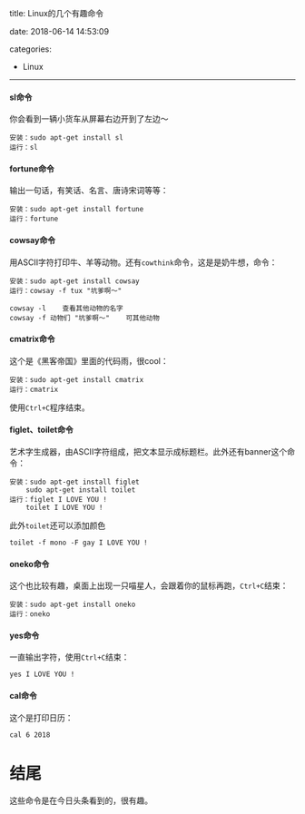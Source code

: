 title: Linux的几个有趣命令

date: 2018-06-14 14:53:09

categories:

- Linux



---
#### sl命令

你会看到一辆小货车从屏幕右边开到了左边～  
```shell
安装：sudo apt-get install sl
运行：sl
```



#### fortune命令

输出一句话，有笑话、名言、唐诗宋词等等：
```shell
安装：sudo apt-get install fortune
运行：fortune
```



#### cowsay命令

用ASCII字符打印牛、羊等动物。还有`cowthink`命令，这是是奶牛想，命令：

```shell
安装：sudo apt-get install cowsay
运行：cowsay -f tux "坑爹啊～"

cowsay -l    查看其他动物的名字
cowsay -f 动物们 "坑爹啊～"    可其他动物
```

#### cmatrix命令

这个是《黑客帝国》里面的代码雨，很cool：
```shell
安装：sudo apt-get install cmatrix
运行：cmatrix
```

使用`Ctrl+C`程序结束。  

#### figlet、toilet命令

艺术字生成器，由ASCII字符组成，把文本显示成标题栏。此外还有banner这个命令：

```shell
安装：sudo apt-get install figlet
    sudo apt-get install toilet
运行：figlet I LOVE YOU !
    toilet I LOVE YOU !
```

此外`toilet`还可以添加颜色
```shell
toilet -f mono -F gay I LOVE YOU !
```



#### oneko命令

这个也比较有趣，桌面上出现一只喵星人，会跟着你的鼠标再跑，`Ctrl+C`结束：
```shell
安装：sudo apt-get install oneko
运行：oneko
```



#### yes命令

一直输出字符，使用`Ctrl+C`结束：
```shell
yes I LOVE YOU !
```



#### cal命令

这个是打印日历：
```shell
cal 6 2018
```

# 结尾 #

这些命令是在今日头条看到的，很有趣。
